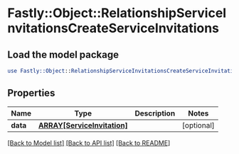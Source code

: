 # Fastly::Object::RelationshipServiceInvitationsCreateServiceInvitations

## Load the model package
```perl
use Fastly::Object::RelationshipServiceInvitationsCreateServiceInvitations;
```

## Properties
Name | Type | Description | Notes
------------ | ------------- | ------------- | -------------
**data** | [**ARRAY[ServiceInvitation]**](ServiceInvitation.md) |  | [optional] 

[[Back to Model list]](../README.md#documentation-for-models) [[Back to API list]](../README.md#documentation-for-api-endpoints) [[Back to README]](../README.md)


